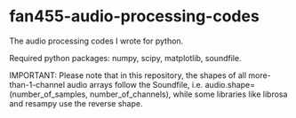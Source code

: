 # fan455-audio-processing-codes
The audio processing codes I wrote for python.

Required python packages: numpy, scipy, matplotlib, soundfile.

IMPORTANT: Please note that in this repository, the shapes of all more-than-1-channel audio arrays follow the Soundfile, i.e. audio.shape=(number_of_samples, number_of_channels), while some libraries like librosa and resampy use the reverse shape.
